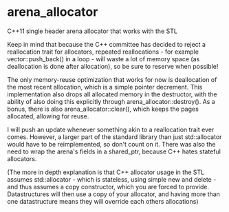 # arena_allocator
C++11 single header arena allocator that works with the STL

Keep in mind that because the C++ committee has decided to reject a reallocation trait for allocators, repeated reallocations - for example vector::push_back() in a loop - will waste a lot of memory space (as deallocation is done after allocation), so be sure to reserve when possible!

The only memory-reuse optimization that works for now is deallocation of the most recent allocation, which is a simple pointer decrement. This implementation also drops all allocated memory in the destructor, with the ability of also doing this explicitly through arena_allocator::destroy(). As a bonus, there is also arena_allocator::clear(), which keeps the pages allocated, allowing for reuse.

I will push an update whenever something akin to a reallocation trait ever comes. However, a larger part of the standard library than just std::allocator would have to be reimplemented, so don't count on it. There was also the need to wrap the arena's fields in a shared_ptr, because C++ hates stateful allocators.

(The more in depth explanation is that C++ allocator usage in the STL assumes std::allocator - which is stateless, using simple new and delete - and thus assumes a copy constructor, which you are forced to provide. Datastructures will then use a copy of your allocator, and having more than one datastructure means they will override each others allocations)
